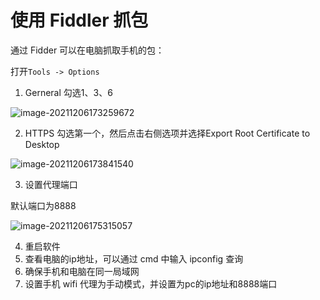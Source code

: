 # 使用 Fiddler 抓包

通过 Fidder 可以在电脑抓取手机的包：

打开`Tools -> Options`

1. Gerneral 勾选1、3、6

![image-20211206173259672](C:\Users\63190\AppData\Roaming\Typora\typora-user-images\image-20211206173259672.png)

2. HTTPS 勾选第一个，然后点击右侧选项并选择Export Root Certificate to Desktop

![image-20211206173841540](C:\Users\63190\AppData\Roaming\Typora\typora-user-images\image-20211206173841540.png)

3. 设置代理端口

默认端口为8888

![image-20211206175315057](C:\Users\63190\AppData\Roaming\Typora\typora-user-images\image-20211206175315057.png)

4. 重启软件
5. 查看电脑的ip地址，可以通过 cmd 中输入 ipconfig 查询
6. 确保手机和电脑在同一局域网
7. 设置手机 wifi 代理为手动模式，并设置为pc的ip地址和8888端口

 